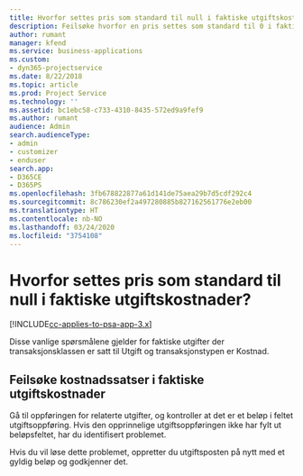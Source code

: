 ```yaml
---
title: Hvorfor settes pris som standard til null i faktiske utgiftskostnader?
description: Feilsøke hvorfor en pris settes som standard til 0 i faktiske utgiftskostnader.
author: rumant
manager: kfend
ms.service: business-applications
ms.custom:
- dyn365-projectservice
ms.date: 8/22/2018
ms.topic: article
ms.prod: Project Service
ms.technology: ''
ms.assetid: bc1ebc58-c733-4310-8435-572ed9a9fef9
ms.author: rumant
audience: Admin
search.audienceType:
- admin
- customizer
- enduser
search.app:
- D365CE
- D365PS
ms.openlocfilehash: 3fb678822877a61d141de75aea29b7d5cdf292c4
ms.sourcegitcommit: 8c786230ef2a497280885b827162561776e2eb00
ms.translationtype: HT
ms.contentlocale: nb-NO
ms.lasthandoff: 03/24/2020
ms.locfileid: "3754108"
---
```

# <a name="why-is-the-price-defaulting-to-zero-on-expense-cost-actuals"></a>Hvorfor settes pris som standard til null i faktiske utgiftskostnader?

[!INCLUDE[cc-applies-to-psa-app-3.x](../includes/cc-applies-to-psa-app-3x.md)]

Disse vanlige spørsmålene gjelder for faktiske utgifter der transaksjonsklassen er satt til Utgift og transaksjonstypen er Kostnad.

## <a name="troubleshooting-cost-rates-on-expense-cost-actuals"></a>Feilsøke kostnadssatser i faktiske utgiftskostnader

Gå til oppføringen for relaterte utgifter, og kontroller at det er et beløp i feltet utgiftsoppføring. Hvis den opprinnelige utgiftsoppføringen ikke har fylt ut beløpsfeltet, har du identifisert problemet.
 
Hvis du vil løse dette problemet, oppretter du utgiftsposten på nytt med et gyldig beløp og godkjenner det.
